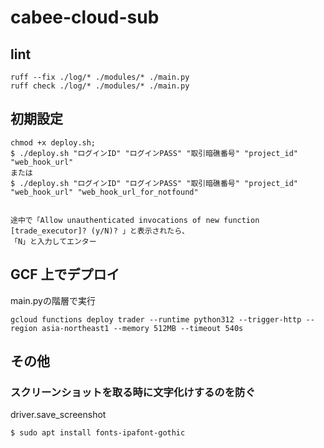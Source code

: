 # cabee-cloud-sub
## lint
```
ruff --fix ./log/* ./modules/* ./main.py
ruff check ./log/* ./modules/* ./main.py
```

## 初期設定
```
chmod +x deploy.sh;
$ ./deploy.sh "ログインID" "ログインPASS" "取引暗礁番号" "project_id" "web_hook_url"
または
$ ./deploy.sh "ログインID" "ログインPASS" "取引暗礁番号" "project_id" "web_hook_url" "web_hook_url_for_notfound"


途中で「Allow unauthenticated invocations of new function [trade_executor]? (y/N)? 」と表示されたら、
「N」と入力してエンター
```

## GCF 上でデプロイ
main.pyの階層で実行
```
gcloud functions deploy trader --runtime python312 --trigger-http --region asia-northeast1 --memory 512MB --timeout 540s
```

## その他
### スクリーンショットを取る時に文字化けするのを防ぐ

driver.save_screenshot

```
$ sudo apt install fonts-ipafont-gothic
```
